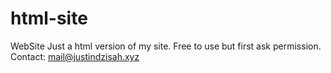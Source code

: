 # html-site
WebSite
Just a html version of my site.
Free to use but first ask permission.
Contact: mail@justindzisah.xyz
